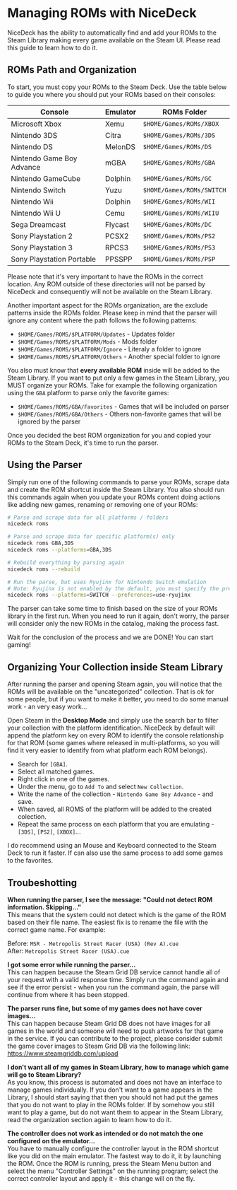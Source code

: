 # Managing ROMs with NiceDeck

NiceDeck has the ability to automatically find and add your ROMs to the Steam Library making every game available on the Steam UI. Please read this guide to learn how to do it.

## ROMs Path and Organization

To start, you must copy your ROMs to the Steam Deck. Use the table below to guide you where you should put your ROMs based on their consoles:

| Console                   | Emulator | ROMs Folder                 |
|---------------------------|----------|-----------------------------|
| Microsoft Xbox            | Xemu     | ``$HOME/Games/ROMs/XBOX``   |
| Nintendo 3DS              | Citra    | ``$HOME/Games/ROMs/3DS``    |
| Nintendo DS               | MelonDS  | ``$HOME/Games/ROMs/DS``     |
| Nintendo Game Boy Advance | mGBA     | ``$HOME/Games/ROMs/GBA``    |
| Nintendo GameCube         | Dolphin  | ``$HOME/Games/ROMs/GC``     |
| Nintendo Switch           | Yuzu     | ``$HOME/Games/ROMs/SWITCH`` |
| Nintendo Wii              | Dolphin  | ``$HOME/Games/ROMs/WII``    |
| Nintendo Wii U            | Cemu     | ``$HOME/Games/ROMs/WIIU``   |
| Sega Dreamcast            | Flycast  | ``$HOME/Games/ROMs/DC``     |
| Sony Playstation 2        | PCSX2    | ``$HOME/Games/ROMs/PS2``    |
| Sony Playstation 3        | RPCS3    | ``$HOME/Games/ROMs/PS3``    |
| Sony Playstation Portable | PPSSPP   | ``$HOME/Games/ROMs/PSP``    |

Please note that it's very important to have the ROMs in the correct location. Any ROM outside of these directories will not be parsed by NiceDeck and consequently will not be available on the Steam Library.

Another important aspect for the ROMs organization, are the exclude patterns inside the ROMs folder. Please keep in mind that the parser will ignore any content where the path follows the following patterns:

- ``$HOME/Games/ROMS/$PLATFORM/Updates`` - Updates folder
- ``$HOME/Games/ROMS/$PLATFORM/Mods`` - Mods folder
- ``$HOME/Games/ROMS/$PLATFORM/Ignore`` - Literaly a folder to ignore
- ``$HOME/Games/ROMS/$PLATFORM/Others`` - Another special folder to ignore

You also must know that **every available ROM** inside will be added to the Steam Library. If you want to put only a few games in the Steam Library, you MUST organize your ROMs. Take for example the following organization using the ``GBA`` platform to parse only the favorite games:

- ``$HOME/Games/ROMS/GBA/Favorites`` - Games that will be included on parser
- ``$HOME/Games/ROMS/GBA/Others`` - Others non-favorite games that will be ignored by the parser

Once you decided the best ROM organization for you and copied your ROMs to the Steam Deck, it's time to run the parser.

## Using the Parser

Simply run one of the following commands to parse your ROMs, scrape data and create the ROM shortcut inside the Steam Library. You also should run this commands again when you update your ROMs content doing actions like adding new games, renaming or removing one of your ROMs:

```bash
# Parse and scrape data for all platforms / folders
nicedeck roms

# Parse and scrape data for specific platform(s) only
nicedeck roms GBA,3DS
nicedeck roms --platforms=GBA,3DS

# Rebuild everything by parsing again 
nicedeck roms --rebuild

# Run the parse, but uses Ryujinx for Nintendo Switch emulation
# Note: Ryujinx is not enabled by the default, you must specify the preference if want to run Nintendo Switch games with Ryujinx.
nicedeck roms --platforms=SWITCH --preferences=use-ryujinx
```

The parser can take some time to finish based on the size of your ROMs library in the first run. When you need to run it again, don't worry, the parser will consider only the new ROMs in the catalog, making the process fast.

Wait for the conclusion of the process and we are DONE! You can start gaming!

## Organizing Your Collection inside Steam Library

After running the parser and opening Steam again, you will notice that the ROMs will be available on the "uncategorized" collection. That is ok for some people, but if you want to make it better, you need to do some manual work - an very easy work...

Open Steam in the **Desktop Mode** and simply use the search bar to filter your collection with the platform identification. NiceDeck by default will append the platform key on every ROM to identify the console relationship for that ROM (some games where released in multi-platforms, so you will find it very easier to identify from what platform each ROM belongs).

- Search for ``[GBA]``. 
- Select all matched games.
- Right click in one of the games.
- Under the menu, go to ``Add To`` and select ``New Collection``.
- Write the name of the collection - ``Nintendo Game Boy Advance`` - and save.
- When saved, all ROMS of the platform will be added to the created colection.
- Repeat the same process on each platform that you are emulating - ``[3DS]``, ``[PS2]``, ``[XBOX]``...

I do recommend using an Mouse and Keyboard connected to the Steam Deck to run it faster. If can also use the same process to add some games to the favorites.

## Troubeshotting

**When running the parser, I see the message: "Could not detect ROM information. Skipping..."**\
This means that the system could not detect which is the game of the ROM based on their file name. The easiest fix is to rename the file with the correct game name. For example:

Before: ``MSR - Metropolis Street Racer (USA) (Rev A).cue``\
After: ``Metropolis Street Racer (USA).cue``

**I got some error while running the parser...**\
This can happen because the Steam Grid DB service cannot handle all of your request with a valid response time. Simply run the command again and see if the error persist - when you run the command again, the parse will continue from where it has been stopped.

**The parser runs fine, but some of my games does not have cover images...**\
This can happen because Steam Grid DB does not have images for all games in the world and someone will need to push artworks for that game in the service. If you can contribute to the project, please consider submit the game cover images to Steam Grid DB via the following link: <https://www.steamgriddb.com/upload>

**I don't want all of my games in Steam Library, how to manage which game will go to Steam Library?**\
As you know, this process is automated and does not have an interface to manage games individually. If you don't want to a game appears in the Library, I should start saying that then you should not had put the games that you do not want to play in the ROMs folder. If by somehow you still want to play a game, but do not want them to appear in the Steam Library, read the organization section again to learn how to do it.

**The controller does not work as intended or do not match the one configured on the emulator...**\
You have to manually configure the controller layout in the ROM shortcut like you did on the main emulator. The fastest way to do it, it by launching the ROM. Once the ROM is running, press the Steam Menu button and select the menu "Controller Settings" on the running program; select the correct controller layout and apply it - this change will  on the fly.